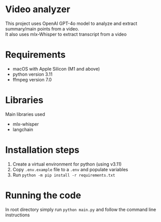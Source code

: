 # Video analyzer
This project uses OpenAI GPT-4o model to analyze and extract summary/main points from a video.  
It also uses mlx-Whisper to extract transcript from a video

# Requirements
- macOS with Apple Silicon (M1 and above)
- python version 3.11
- ffmpeg version 7.0

# Libraries 
Main libraries used
- mlx-whisper
- langchain

# Installation steps
1. Create a virtual environment for python (using v3.11)
2. Copy `.env.example` file to a `.env` and populate variables
3. Run `python -m pip install -r requirements.txt`

# Running the code
In root directory simply run `python main.py` and follow the command line instructions
